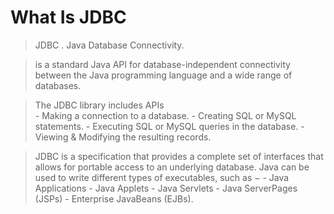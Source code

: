 # What Is JDBC

> JDBC . Java Database Connectivity.

> is a standard Java API for database-independent connectivity between the Java programming language and a wide range of databases.

> The JDBC library includes APIs  
    - Making a connection to a database.
    - Creating SQL or MySQL statements.
    - Executing SQL or MySQL queries in the database.
    - Viewing & Modifying the resulting records.
    
> JDBC is a specification that provides a complete set of interfaces that allows for portable access to an underlying database. Java can be used to write different types of executables, such as −
    - Java Applications
    - Java Applets
    - Java Servlets
    - Java ServerPages (JSPs)
    - Enterprise JavaBeans (EJBs).
 
